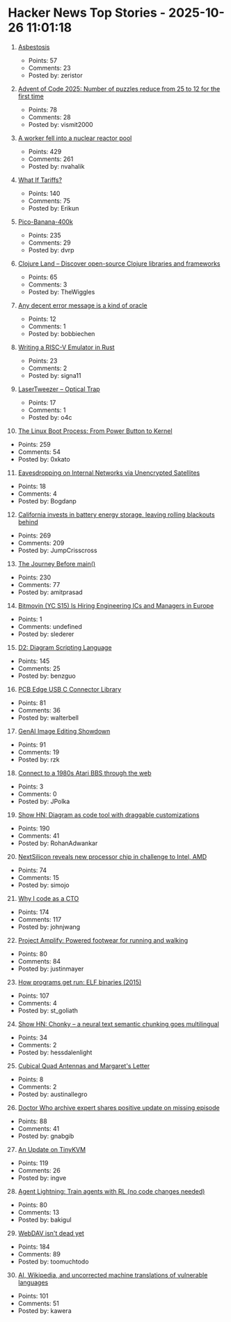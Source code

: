 # Hacker News Top Stories - 2025-10-26 11:01:18

1. [Asbestosis](https://diamondgeezer.blogspot.com/2025/10/asbestosis.html)
   - Points: 57
   - Comments: 23
   - Posted by: zeristor

2. [Advent of Code 2025: Number of puzzles reduce from 25 to 12 for the first time](https://adventofcode.com/2025/about#faq_num_days)
   - Points: 78
   - Comments: 28
   - Posted by: vismit2000

3. [A worker fell into a nuclear reactor pool](https://www.nrc.gov/reading-rm/doc-collections/event-status/event/2025/20251022en?brid=vscAjql9kZL1FfGE7TYHVw#en57996:~:text=TRANSPORT%20OF%20CONTAMINATED%20PERSON%20OFFSITE)
   - Points: 429
   - Comments: 261
   - Posted by: nvahalik

4. [What If Tariffs?](https://www.swatch.com/en-en/what-if-tariffs-so34z106/SO34Z106.html)
   - Points: 140
   - Comments: 75
   - Posted by: Erikun

5. [Pico-Banana-400k](https://github.com/apple/pico-banana-400k)
   - Points: 235
   - Comments: 29
   - Posted by: dvrp

6. [Clojure Land – Discover open-source Clojure libraries and frameworks](https://clojure.land/)
   - Points: 65
   - Comments: 3
   - Posted by: TheWiggles

7. [Any decent error message is a kind of oracle](https://digitalseams.com/blog/any-decent-error-message-is-a-kind-of-oracle)
   - Points: 12
   - Comments: 1
   - Posted by: bobbiechen

8. [Writing a RISC-V Emulator in Rust](https://book.rvemu.app/)
   - Points: 23
   - Comments: 2
   - Posted by: signa11

9. [LaserTweezer – Optical Trap](https://www.gaudi.ch/GaudiLabs/?page_id=578)
   - Points: 17
   - Comments: 1
   - Posted by: o4c

10. [The Linux Boot Process: From Power Button to Kernel](https://www.0xkato.xyz/linux-boot/)
   - Points: 259
   - Comments: 54
   - Posted by: 0xkato

11. [Eavesdropping on Internal Networks via Unencrypted Satellites](https://satcom.sysnet.ucsd.edu/)
   - Points: 18
   - Comments: 4
   - Posted by: Bogdanp

12. [California invests in battery energy storage, leaving rolling blackouts behind](https://www.latimes.com/environment/story/2025-10-17/california-made-it-through-another-summer-without-a-flex-alert)
   - Points: 269
   - Comments: 209
   - Posted by: JumpCrisscross

13. [The Journey Before main()](https://amit.prasad.me/blog/before-main)
   - Points: 230
   - Comments: 77
   - Posted by: amitprasad

14. [Bitmovin (YC S15) Is Hiring Engineering ICs and Managers in Europe](https://bitmovin.com/careers)
   - Points: 1
   - Comments: undefined
   - Posted by: slederer

15. [D2: Diagram Scripting Language](https://d2lang.com/tour/intro/)
   - Points: 145
   - Comments: 25
   - Posted by: benzguo

16. [PCB Edge USB C Connector Library](https://github.com/AnasMalas/pcb-edge-usb-c)
   - Points: 81
   - Comments: 36
   - Posted by: walterbell

17. [GenAI Image Editing Showdown](https://genai-showdown.specr.net/)
   - Points: 91
   - Comments: 19
   - Posted by: rzk

18. [Connect to a 1980s Atari BBS through the web](https://www.southernamis.com/ataribbsconnect)
   - Points: 3
   - Comments: 0
   - Posted by: JPolka

19. [Show HN: Diagram as code tool with draggable customizations](https://github.com/RohanAdwankar/oxdraw)
   - Points: 190
   - Comments: 41
   - Posted by: RohanAdwankar

20. [NextSilicon reveals new processor chip in challenge to Intel, AMD](https://www.reuters.com/business/nextsilicon-reveals-new-processor-chip-challenge-intel-amd-2025-10-22/)
   - Points: 74
   - Comments: 15
   - Posted by: simojo

21. [Why I code as a CTO](https://www.assembled.com/blog/why-i-code-as-a-cto)
   - Points: 174
   - Comments: 117
   - Posted by: johnjwang

22. [Project Amplify: Powered footwear for running and walking](https://about.nike.com/en/newsroom/releases/nike-project-amplify-official-images)
   - Points: 80
   - Comments: 84
   - Posted by: justinmayer

23. [How programs get run: ELF binaries (2015)](https://lwn.net/Articles/631631/)
   - Points: 107
   - Comments: 4
   - Posted by: st_goliath

24. [Show HN: Chonky – a neural text semantic chunking goes multilingual](https://huggingface.co/mirth/chonky_mmbert_small_multilingual_1)
   - Points: 34
   - Comments: 2
   - Posted by: hessdalenlight

25. [Cubical Quad Antennas and Margaret's Letter](http://ei3lh.eu/?p=88)
   - Points: 8
   - Comments: 2
   - Posted by: austinallegro

26. [Doctor Who archive expert shares positive update on missing episode](https://www.radiotimes.com/tv/sci-fi/doctor-who-missing-episodes-update-teases-announcement-newsupdate/)
   - Points: 88
   - Comments: 41
   - Posted by: gnabgib

27. [An Update on TinyKVM](https://fwsgonzo.medium.com/an-update-on-tinykvm-7a38518e57e9)
   - Points: 119
   - Comments: 26
   - Posted by: ingve

28. [Agent Lightning: Train agents with RL (no code changes needed)](https://github.com/microsoft/agent-lightning)
   - Points: 80
   - Comments: 13
   - Posted by: bakigul

29. [WebDAV isn't dead yet](https://blog.feld.me/posts/2025/09/webdav-isnt-dead-yet/)
   - Points: 184
   - Comments: 89
   - Posted by: toomuchtodo

30. [AI, Wikipedia, and uncorrected machine translations of vulnerable languages](https://www.technologyreview.com/2025/09/25/1124005/ai-wikipedia-vulnerable-languages-doom-spiral/)
   - Points: 101
   - Comments: 51
   - Posted by: kawera

